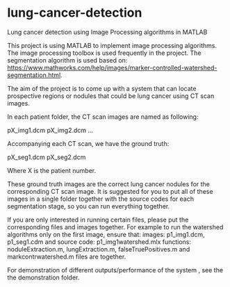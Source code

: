 # lung-cancer-detection
Lung cancer detection using Image Processing algorithms in MATLAB


This project is using MATLAB to implement image processing algorithms. The image processing toolbox is used frequently in the project. The segmentation algorithm is used based on: 
https://www.mathworks.com/help/images/marker-controlled-watershed-segmentation.html. 

The aim of the project is to come up with a system that can locate prospective regions or nodules that could be lung cancer using CT scan images. 

In each patient folder, the CT scan images are named as following:

pX_img1.dcm
pX_img2.dcm
...

Accompanying each CT scan, we have the ground truth:

pX_seg1.dcm
pX_seg2.dcm

Where X is the patient number.

These ground truth images are the correct lung cancer nodules for the corresponding CT scan image. It is suggested for you to put
all of these images in a single folder together with the source codes for each segmentation stage, so you can run everything together.

If you are only interested in running certain files, please put the corresponding files and images together. For example to run the 
watershed algorithms only on the first image, ensure that:
images: p1_img1.dcm, p1_seg1.cdm and 
source code: p1_img1watershed.mlx
functions: noduleExtraction.m, lungExtraction.m, falseTruePositives.m and markcontrwatershed.m files are together. 


For demonstration of different outputs/performance of the system , see the the demonstration folder.
